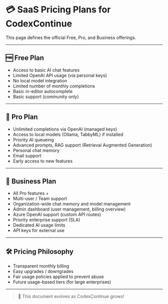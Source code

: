 # 💳 SaaS Pricing Plans for CodexContinue

This page defines the official Free, Pro, and Business offerings.

---

## 🆓 Free Plan
- Access to basic AI chat features
- Limited OpenAI API usage (via personal keys)
- No local model integration
- Limited number of monthly completions
- Basic in-editor autocomplete
- Basic support (community only)

---

## 🌟 Pro Plan
- Unlimited completions via OpenAI (managed keys)
- Access to local models (Ollama, TabbyML) if installed
- Priority AI queueing
- Advanced prompts, RAG support (Retrieval Augmented Generation)
- Personal chat memory
- Email support
- Early access to new features

---

## 🏢 Business Plan
- All Pro features +
- Multi-user / Team support
- Organization-wide chat memory and model management
- Admin dashboard (user management, billing overview)
- Azure OpenAI support (custom API routes)
- Priority enterprise support (SLA)
- Dedicated AI usage limits
- API keys for external use

---

## 🛠️ Pricing Philosophy
- Transparent monthly billing
- Easy upgrades / downgrades
- Fair usage policies applied to prevent abuse
- Future usage-based tiers (for large enterprises)

---
> 🚀 This document evolves as CodexContinue grows!
